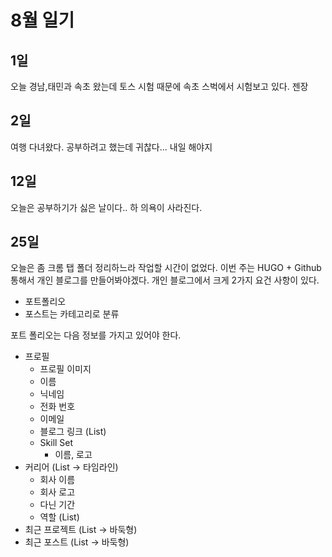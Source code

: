 # 8월 일기

## 1일

오늘 경남,태민과 속초 왔는데 토스 시험 때문에 속초 스벅에서 시험보고 있다. 젠장

## 2일

여행 다녀왔다. 공부하려고 했는데 귀찮다... 내일 해야지

## 12일

오늘은 공부하기가 싫은 날이다.. 하 의욕이 사라진다.

## 25일

오늘은 좀 크롬 탭 폴더 정리하느라 작업할 시간이 없었다. 이번 주는 HUGO + Github 통해서 개인 블로그를 만들어봐야겠다. 개인 블로그에서 크게 2가지 요건 사항이 있다.

* 포트폴리오
* 포스트는 카테고리로 분류

포트 폴리오는 다음 정보를 가지고 있어야 한다.

* 프로필
  * 프로필 이미지
  * 이름
  * 닉네임
  * 전화 번호
  * 이메일
  * 블로그 링크 (List)
  * Skill Set
    * 이름, 로고
* 커리어 (List -> 타임라인)
  * 회사 이름
  * 회사 로고
  * 다닌 기간
  * 역할 (List)
* 최근 프로젝트 (List -> 바둑형)
* 최근 포스트 (List -> 바둑형)